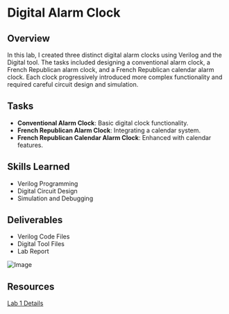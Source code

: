 # Digital Alarm Clock

## Overview
In this lab, I created three distinct digital alarm clocks using Verilog and the Digital tool. The tasks included designing a conventional alarm clock, a French Republican alarm clock, and a French Republican calendar alarm clock. Each clock progressively introduced more complex functionality and required careful circuit design and simulation.

## Tasks
- **Conventional Alarm Clock**: Basic digital clock functionality.
- **French Republican Alarm Clock**: Integrating a calendar system.
- **French Republican Calendar Alarm Clock**: Enhanced with calendar features.

## Skills Learned
- Verilog Programming
- Digital Circuit Design
- Simulation and Debugging

## Deliverables
- Verilog Code Files
- Digital Tool Files
- Lab Report

![Image](https://github.com/user-attachments/assets/f6cf58fb-6f32-4c9f-8a08-3ffc6eff5ca5)

## Resources
[Lab 1 Details](https://cse140l.github.io/fa24-labs/docs/lab1/)
